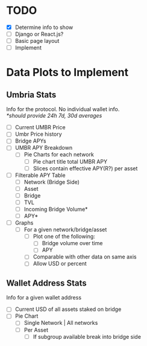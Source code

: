 # TODO

- [x] Determine info to show
- [ ] Django or React.js?
- [ ] Basic page layout
- [ ] Implement

# Data Plots to Implement

## Umbria Stats

Info for the protocol. No individual wallet info.  
_\*should provide 24h 7d, 30d averages_

- [ ] Current UMBR Price
- [ ] Umbr Price history
- [ ] Bridge APYs
- [ ] UMBR APY Breakdown
  - [ ] Pie Charts for each network
    - [ ] Pie chart title total UMBR APY
    - [ ] Slices contain effective APY(R?) per asset
- [ ] Filterable APY Table
  - [ ] Network (Bridge Side)
  - [ ] Asset
  - [ ] Bridge
  - [ ] TVL
  - [ ] Incoming Bridge Volume\*
  - [ ] APY\*
- [ ] Graphs
  - [ ] For a given network/bridge/asset
    - [ ] Plot one of the following:
      - [ ] Bridge volume over time
      - [ ] APY
    - [ ] Comparable with other data on same axis
    - [ ] Allow USD or percent

## Wallet Address Stats

Info for a given wallet address

- [ ] Current USD of all assets staked on bridge
- [ ] Pie Chart
  - [ ] Single Network | All networks
  - [ ] Per Asset
    - [ ] If subgroup available break into bridge side
